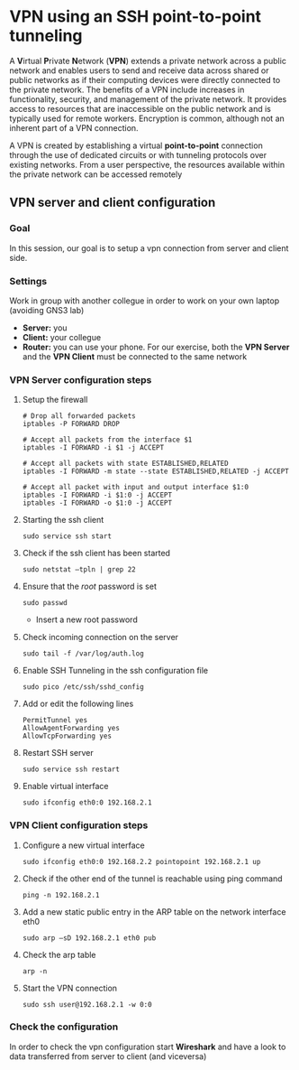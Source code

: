 # VPN using an SSH point-to-point tunneling
A **V**irtual **P**rivate **N**etwork (**VPN**) extends a private network across a public network and enables users to send and receive data across shared or public networks as if their computing devices were directly connected to the private network. The benefits of a VPN include increases in functionality, security, and management of the private network. It provides access to resources that are inaccessible on the public network and is typically used for remote workers. Encryption is common, although not an inherent part of a VPN connection.

A VPN is created by establishing a virtual **point-to-point** connection through the use of dedicated circuits or with tunneling protocols over existing networks. From a user perspective, the resources available within the private network can be accessed remotely

## VPN server and client configuration
### **Goal**
In this session, our goal is to setup a vpn connection from server and client side.

### **Settings**
Work in group with another collegue in order to work on your own laptop (avoiding GNS3 lab)
 * **Server:** you
 * **Client:** your collegue
 * **Router:** you can use your phone. For our exercise, both the **VPN Server** and the **VPN Client** must be connected to the same network

### **VPN Server configuration steps** 
 1. Setup the firewall

        # Drop all forwarded packets
        iptables -P FORWARD DROP
        
        # Accept all packets from the interface $1
        iptables -I FORWARD -i $1 -j ACCEPT
        
        # Accept all packets with state ESTABLISHED,RELATED
        iptables -I FORWARD -m state --state ESTABLISHED,RELATED -j ACCEPT
        
        # Accept all packet with input and output interface $1:0
        iptables -I FORWARD -i $1:0 -j ACCEPT
        iptables -I FORWARD -o $1:0 -j ACCEPT
 2. Starting the ssh client
       
        sudo service ssh start

 3. Check if the ssh client has been started

        sudo netstat –tpln | grep 22
 
 4. Ensure that the *root* password is set
        
        sudo passwd
    * Insert a new root password

 5. Check incoming connection on the server
 
        sudo tail -f /var/log/auth.log
 6. Enable SSH Tunneling in the ssh configuration file

        sudo pico /etc/ssh/sshd_config

 7. Add or edit the following lines

        PermitTunnel yes
        AllowAgentForwarding yes
        AllowTcpForwarding yes

 8. Restart SSH server
        
        sudo service ssh restart
 
 9. Enable virtual interface

        sudo ifconfig eth0:0 192.168.2.1

### **VPN Client configuration steps** 

 1. Configure a new virtual interface

        sudo ifconfig eth0:0 192.168.2.2 pointopoint 192.168.2.1 up
 2. Check if the other end of the tunnel is reachable using ping command
        
        ping -n 192.168.2.1

 3. Add a new static public entry in the ARP table on the network interface eth0
       
        sudo arp –sD 192.168.2.1 eth0 pub
 
 4. Check the arp table

        arp -n
 
 5. Start the VPN connection
        
        sudo ssh user@192.168.2.1 -w 0:0

### **Check the configuration**
In order to check the vpn configuration start **Wireshark** and have a look to data transferred from server to client (and viceversa)